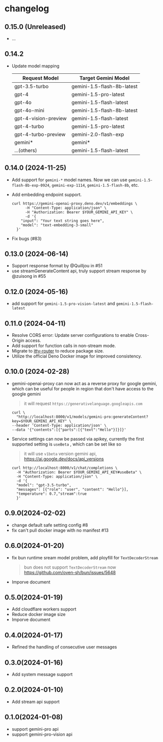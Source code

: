 # changelog

## 0.15.0 (Unreleased)

- ...

## 0.14.2

- Update model mapping

  | Request Model        | Target Gemini Model        |
  | -------------------- | -------------------------- |
  | gpt-3.5-turbo        | gemini-1.5-flash-8b-latest |
  | gpt-4                | gemini-1.5-pro-latest      |
  | gpt-4o               | gemini-1.5-flash-latest    |
  | gpt-4o-mini          | gemini-1.5-flash-8b-latest |
  | gpt-4-vision-preview | gemini-1.5-flash-latest    |
  | gpt-4-turbo          | gemini-1.5-pro-latest      |
  | gpt-4-turbo-preview  | gemini-2.0-flash-exp       |
  | gemini*              | gemini*                    |
  | ...(others)          | gemini-1.5-flash-latest    |

## 0.14.0 (2024-11-25)

- Add support for `gemini-*` model names. Now we can use
  `gemini-1.5-flash-8b-exp-0924`, `gemini-exp-1114`, `gemini-1.5-flash-8b`, etc.
- Add embedding endpoint support.

  ```
  curl https://gemini-openai-proxy.deno.dev/v1/embeddings \
        -H "Content-Type: application/json" \
        -H "Authorization: Bearer $YOUR_GEMINI_API_KEY" \
        -d '{
      "input": "Your text string goes here",
      "model": "text-embedding-3-small"
    }'
  ```

- Fix bugs (#83)

## 0.13.0 (2024-06-14)

- Support response format by @Quilljou in #51
- use streamGenerateContent api, truly support stream response by @zuisong in
  #55

## 0.12.0 (2024-05-16)

- add support for `gemini-1.5-pro-vision-latest` and `gemini-1.5-flash-latest`

## 0.11.0 (2024-04-11)

- Resolve CORS error: Update server configurations to enable Cross-Origin
  access.
- Add support for function calls in non-stream mode.
- Migrate to [itty-router](https://github.com/kwhitley/itty-router) to reduce
  package size.
- Utilize the official Deno Docker image for improved consistency.

## 0.10.0 (2024-02-28)

- gemini-openai-proxy can now act as a reverse proxy for google gemini, which
  can be useful for people in region that don't have access to the google gemini
  > it will request `https://generativelanguage.googleapis.com`

  ```shell
  curl \
    "http://localhost:8000/v1/models/gemini-pro:generateContent?key=$YOUR_GEMINI_API_KEY" \
  --header 'Content-Type: application/json' \
  --data '{"contents":[{"parts":[{"text":"Hello"}]}]}'
  ```

- Service settings can now be passed via apikey, currently the first supported
  setting is `useBeta` , which can be set like so
  > it will use `v1beta` version gemini api,
  > <https://ai.google.dev/docs/api_versions>

  ```shell
  curl http://localhost:8000/v1/chat/completions \
    -H "Authorization: Bearer $YOUR_GEMINI_API_KEY#useBeta" \
    -H "Content-Type: application/json" \
    -d '{
    "model": "gpt-3.5-turbo",
    "messages": [{"role": "user", "content": "Hello"}],
    "temperature": 0.7,"stream":true
    }'
  ```

## 0.9.0(2024-02-02)

- change default safe setting config #8
- fix can't pull docker image with no manifest #13

## 0.6.0(2024-01-20)

- fix bun runtime sream model problem, add ployfill for `TextDecoderStream`
  > bun does not support `TextDecoderStream` now
  > <https://github.com/oven-sh/bun/issues/5648>

- Imporve document

## 0.5.0(2024-01-19)

- Add cloudflare workers support
- Reduce docker image size
- Imporve document

## 0.4.0(2024-01-17)

- Refined the handling of consecutive user messages

## 0.3.0(2024-01-16)

- Add system message support

## 0.2.0(2024-01-10)

- Add stream api support

## 0.1.0(2024-01-08)

- support gemini-pro api
- support gemini-pro-vision api
